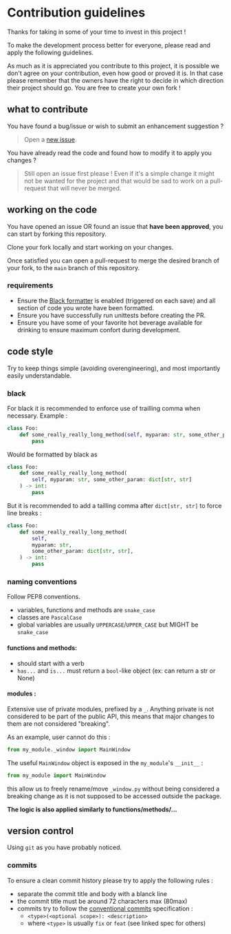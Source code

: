 # Contribution guidelines

Thanks for taking in some of your time to invest in this project !

To make the development process better for everyone, please read and apply the
following guidelines.

As much as it is appreciated you contribute to this project, it is possible
we don't agree on your contribution, even how good or proved it is. In that
case please remember that the owners have the right to decide in which direction
their project should go. You are free to create your own fork !

## what to contribute

You have found a bug/issue or wish to submit an enhancement suggestion ?

> Open a [new issue](https://github.com/MrLixm/frmb/issues).

You have already read the code and found how to modify it to apply you
changes ?

> Still open an issue first please ! Even if it's a simple change it might not
> be wanted for the project and that would be sad to work on a pull-request
> that will never be merged.

## working on the code

You have opened an issue OR found an issue that **have been approved**, you
can start by forking this repository.

Clone your fork locally and start working on your changes.

Once satisfied you can open a pull-request to merge the desired branch of your
fork, to the `main` branch of this repository.

### requirements

- Ensure the [Black formatter](https://black.readthedocs.io/en/stable/) is
  enabled (triggered on each save) and all section of code you wrote have been
  formatted.
- Ensure you have successfully run unittests before creating the PR.
- Ensure you have some of your favorite hot beverage available for drinking to
  ensure maximum confort during development.

## code style

Try to keep things simple (avoiding overengineering), and most importantly
easily understandable.

### black

For black it is recommended to enforce use of trailling comma when necessary. Example :
```python
class Foo:
    def some_really_really_long_method(self, myparam: str, some_other_param: dict[str, str]) -> int:
        pass
```
Would be formatted by black as 

```python
class Foo:
    def some_really_really_long_method(
        self, myparam: str, some_other_param: dict[str, str]
    ) -> int:
        pass
```

But it is recommended to add a tailling comma after `dict[str, str]` to force line breaks :

```python
class Foo:
    def some_really_really_long_method(
        self,
        myparam: str,
        some_other_param: dict[str, str],
    ) -> int:
        pass
```

### naming conventions

Follow PEP8 conventions.

- variables, functions and methods are `snake_case`
- classes are `PascalCase`
- global variables are usually `UPPERCASE`/`UPPER_CASE` but MIGHT be `snake_case`

#### functions and methods:

- should start with a verb
- `has...` and `is...` must return a `bool`-like object (ex: can return a str or None)

#### modules :

Extensive use of private modules, prefixed by a `_`. Anything private is not
considered to be part of the public API, this means that major changes to them
are not considered "breaking".

As an example, user cannot do this :

```python
from my_module._window import MainWindow
```

The useful `MainWindow` object is exposed in the `my_module`'s `__init__` :

```python
from my_module import MainWindow
```

this allow us to freely rename/move `_window.py` without being considered a breaking
change as it is not supposed to be accessed outside the package.

**The logic is also applied similarly to functions/methods/...**

## version control

Using `git` as you have probably noticed. 

### commits

To ensure a clean commit history please try to apply the following rules :

- separate the commit title and body with a blanck line
- the commit title must be around 72 characters max (80max)
- commits try to follow the [conventional commits](https://www.conventionalcommits.org/en/v1.0.0/#summary) specification :
  - `<type>(<optional scope>): <description>`
  - where `<type>` is usually `fix` or `feat` (see linked spec for others)